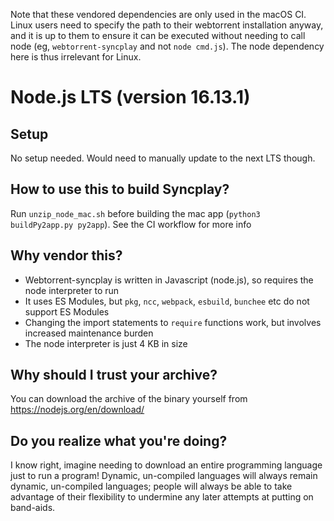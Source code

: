 Note that these vendored dependencies are only used in the macOS CI. Linux users need to specify the path to their webtorrent installation anyway, and it is up to them to ensure it can be executed without needing to call node (eg, `webtorrent-syncplay` and not `node cmd.js`). The node dependency here is thus irrelevant for Linux.

# Node.js LTS (version 16.13.1)

## Setup

No setup needed. Would need to manually update to the next LTS though.

## How to use this to build Syncplay?

Run `unzip_node_mac.sh` before building the mac app (`python3 buildPy2app.py py2app`). See the CI workflow for more info

## Why vendor this?

- Webtorrent-syncplay is written in Javascript (node.js), so requires the node interpreter to run
- It uses ES Modules, but `pkg`, `ncc`, `webpack`, `esbuild`, `bunchee` etc do not support ES Modules
- Changing the import statements to `require` functions work, but involves increased maintenance burden
- The node interpreter is just 4 KB in size

## Why should I trust your archive?

You can download the archive of the binary yourself from https://nodejs.org/en/download/

## Do you realize what you're doing?

I know right, imagine needing to download an entire programming language just to run a program! Dynamic, un-compiled languages will always remain dynamic, un-compiled languages; people will always be able to take advantage of their flexibility to undermine any later attempts at putting on band-aids.
